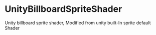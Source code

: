 # UnityBillboardSpriteShader
Unity billboard sprite shader, Modified from unity built-In sprite default Shader
